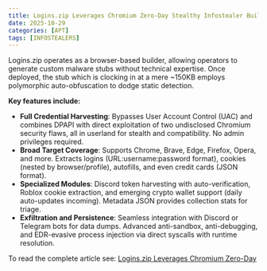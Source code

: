 ```yaml
---
title: Logins.zip Leverages Chromium Zero-Day Stealthy Infostealer Builder Promises 99% Credential Theft in Under 12 Seconds
date: 2025-10-29
categories: [APT]
tags: [INFOSTEALERS]
---
```


Logins.zip operates as a browser-based builder, allowing operators to generate custom malware stubs without technical expertise. Once deployed, the stub which is clocking in at a mere ~150KB employs polymorphic auto-obfuscation to dodge static detection.

**Key features include:**

- **Full Credential Harvesting**: Bypasses User Account Control (UAC) and combines DPAPI with direct exploitation of two undisclosed Chromium security flaws, all in userland for stealth and compatibility. No admin privileges required.
- **Broad Target Coverage**: Supports Chrome, Brave, Edge, Firefox, Opera, and more. Extracts logins (URL:username:password format), cookies (nested by browser/profile), autofills, and even credit cards (JSON format).
- **Specialized Modules**: Discord token harvesting with auto-verification, Roblox cookie extraction, and emerging crypto wallet support (daily auto-updates incoming). Metadata JSON provides collection stats for triage.
- **Exfiltration and Persistence**: Seamless integration with Discord or Telegram bots for data dumps. Advanced anti-sandbox, anti-debugging, and EDR-evasive process injection via direct syscalls with runtime resolution.

To read the complete article see: [Logins.zip Leverages Chromium Zero-Day](https://www.infostealers.com/article/logins-zip-leverages-chromium-zero-day-stealthy-infostealer-builder-promises-99-credential-theft-in-under-12-seconds/) 
